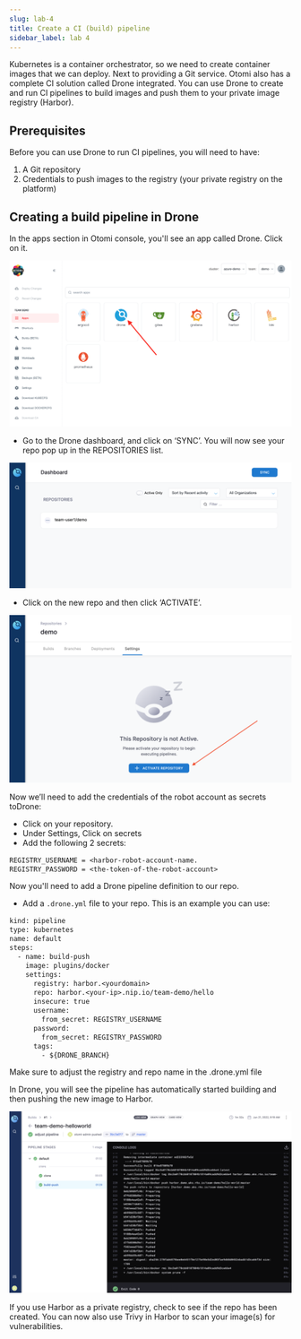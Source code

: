 ```yaml
---
slug: lab-4
title: Create a CI (build) pipeline
sidebar_label: lab 4
---
```


Kubernetes is a container orchestrator, so we need to create container images that we can deploy. Next to providing a Git service. Otomi also has a complete CI solution called Drone integrated. You can use Drone to create and run CI pipelines to build images and push them to your private image registry (Harbor).

## Prerequisites

Before you can use Drone to run CI pipelines, you will need to have:

1. A Git repository
2. Credentials to push images to the registry (your private registry on the platform)

## Creating a build pipeline in Drone

In the apps section in Otomi console, you'll see an app called Drone. Click on it.

![kubecfg](../../img/team-app-drone.png)

- Go to the Drone dashboard, and click on ‘SYNC’. You will now see your repo pop up in the REPOSITORIES list.

![kubecfg](../../img/repo-sync.png)

- Click on the new repo and then click ‘ACTIVATE’.

![kubecfg](../../img/drone-activate-repo.png)


Now we’ll need to add the credentials of the robot account as secrets toDrone:

- Click on your repository.
- Under Settings, Click on secrets
- Add the following 2 secrets:

```
REGISTRY_USERNAME = <harbor-robot-account-name.
REGISTRY_PASSWORD = <the-token-of-the-robot-account>
```

Now you'll need to add a Drone pipeline definition to our repo.

- Add a `.drone.yml` file to your repo. This is an example you can use:

```
kind: pipeline
type: kubernetes
name: default
steps:
  - name: build-push
    image: plugins/docker
    settings:
      registry: harbor.<yourdomain>
      repo: harbor.<your-ip>.nip.io/team-demo/hello
      insecure: true
      username:
        from_secret: REGISTRY_USERNAME
      password:
        from_secret: REGISTRY_PASSWORD
      tags:
        - ${DRONE_BRANCH}
```

Make sure to adjust the registry and repo name in the .drone.yml file

In Drone, you will see the pipeline has automatically started building and then pushing the new image to Harbor.

![kubecfg](../../img/drone-pipeline.png)

If you use Harbor as a private registry, check to see if the repo has been created. You can now also use Trivy in Harbor to scan your image(s) for vulnerabilities.